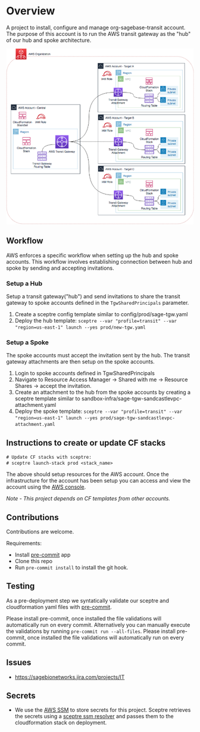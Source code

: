 # Overview
A project to install, configure and manage org-sagebase-transit account.
The purpose of this account is to run the AWS transit gateway as the
"hub" of our hub and spoke architecture.

![alt text][architecture]


## Workflow
AWS enforces a specific workflow when setting up the hub and spoke accounts.
This workflow involves establishing connection between hub and spoke by
sending and accepting invitations.

### Setup a Hub
Setup a transit gateway("hub") and send invitations to share the
transit gateway to spoke accounts defined in the `TgwSharedPrincipals`
parameter.

1. Create a sceptre config template similar to config/prod/sage-tgw.yaml
2. Deploy the hub template:
`
sceptre --var "profile=transit" --var "region=us-east-1" launch --yes prod/new-tgw.yaml
`

### Setup a Spoke
The spoke accounts must accept the invitation sent by the hub.
The transit gateway attachments are then setup on the spoke accounts.

1. Login to spoke accounts defined in TgwSharedPrincipals
2. Navigate to Resource Access Manager -> Shared with me -> Resource Shares ->
accept the invitation.
2. Create an attachment to the hub from the spoke accounts by creating
a sceptre template similar to
sandbox-infra/sage-tgw-sandcastlevpc-attachment.yaml
3. Deploy the spoke template:
`
sceptre --var "profile=transit" --var "region=us-east-1" launch --yes prod/sage-tgw-sandcastlevpc-attachment.yaml
`

## Instructions to create or update CF stacks

```
# Update CF stacks with sceptre:
# sceptre launch-stack prod <stack_name>
```

The above should setup resources for the AWS account.  Once the infrastructure
for the account has been setup you can access and view the account using the
[AWS console](https://AWS-account-ID-or-alias.signin.aws.amazon.com/console).

*Note - This project depends on CF templates from other accounts.*

## Contributions
Contributions are welcome.

Requirements:
* Install [pre-commit](https://pre-commit.com/#install) app
* Clone this repo
* Run `pre-commit install` to install the git hook.

## Testing
As a pre-deployment step we syntatically validate our sceptre and
cloudformation yaml files with [pre-commit](https://pre-commit.com).

Please install pre-commit, once installed the file validations will
automatically run on every commit.  Alternatively you can manually
execute the validations by running `pre-commit run --all-files`.
Please install pre-commit, once installed the file validations will
automatically run on every commit.

## Issues
* https://sagebionetworks.jira.com/projects/IT

## Secrets
* We use the [AWS SSM](https://docs.aws.amazon.com/systems-manager/latest/userguide/systems-manager-paramstore.html)
to store secrets for this project.  Sceptre retrieves the secrets using
a [sceptre ssm resolver](https://github.com/cloudreach/sceptre/tree/v1/contrib/ssm-resolver)
and passes them to the cloudformation stack on deployment.


[architecture]: transit-gateway-arch.png "hub and spoke architecture"
